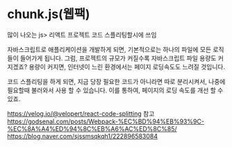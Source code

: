 # chunk.js(웹팩)
많이 나오는 js> 리액트 프로젝트 코드 스플리팅할시에 쓰임


자바스크립트로 애플리케이션을 개발하게 되면, 기본적으로는 하나의 파일에 모든 로직들이 들어가게 됩니다. 그럼, 프로젝트의 규모가 커질수록 자바스크립트 파일 용량도 커지겠죠? 용량이 커지면, 인터넷이 느린 환경에서는 페이지 로딩속도도 느려질 것입니다.

코드 스플리팅을 하게 되면, 지금 당장 필요한 코드가 아니라면 따로 분리시켜서, 나중에 필요할때 불러와서 사용 할 수 있습니다. 이를 통하여, 페이지의 로딩 속도를 개선 할 수 있죠.

https://velog.io/@velopert/react-code-splitting 참고 </br>
https://godsenal.com/posts/Webpack-%EC%BD%94%EB%93%9C-%EC%8A%A4%ED%94%8C%EB%A6%AC%ED%8C%85/</br>
https://blog.naver.com/sjssmsqkqh1/222896583084
